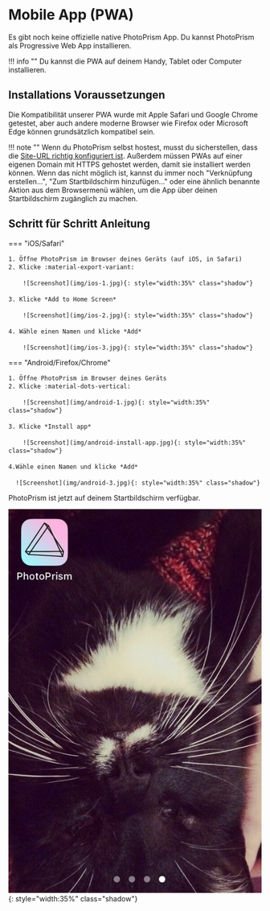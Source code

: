 # Mobile App (PWA) #

Es gibt noch keine offizielle native PhotoPrism App. Du kannst PhotoPrism als Progressive Web App installieren.

!!! info ""
    Du kannst die PWA auf deinem Handy, Tablet oder Computer installieren.

## Installations Voraussetzungen

Die Kompatibilität unserer PWA wurde mit Apple Safari und Google Chrome getestet, aber auch andere moderne Browser wie Firefox oder Microsoft Edge können grundsätzlich kompatibel sein.

!!! note ""
    Wenn du PhotoPrism selbst hostest, musst du sicherstellen, dass die [Site-URL richtig konfiguriert ist](https://docs.photoprism.app/getting-started/config-options/#site-information). Außerdem müssen PWAs auf einer eigenen Domain mit HTTPS gehostet werden, damit sie installiert werden können. Wenn das nicht möglich ist, kannst du immer noch "Verknüpfung erstellen...", "Zum Startbildschirm hinzufügen..." oder eine ähnlich benannte Aktion aus dem Browsermenü wählen, um die App über deinen Startbildschirm zugänglich zu machen.

## Schritt für Schritt Anleitung
=== "iOS/Safari"

    1. Öffne PhotoPrism im Browser deines Geräts (auf iOS, in Safari)
    2. Klicke :material-export-variant:

        ![Screenshot](img/ios-1.jpg){: style="width:35%" class="shadow"}

    3. Klicke *Add to Home Screen*

        ![Screenshot](img/ios-2.jpg){: style="width:35%" class="shadow"}

    4. Wähle einen Namen und klicke *Add*

        ![Screenshot](img/ios-3.jpg){: style="width:35%" class="shadow"}

=== "Android/Firefox/Chrome"

    1. Öffne PhotoPrism im Browser deines Geräts
    2. Klicke :material-dots-vertical:

        ![Screenshot](img/android-1.jpg){: style="width:35%" class="shadow"} 

    3. Klicke *Install app*

        ![Screenshot](img/android-install-app.jpg){: style="width:35%" class="shadow"}

    4.Wähle einen Namen und klicke *Add*

      ![Screenshot](img/android-3.jpg){: style="width:35%" class="shadow"}


PhotoPrism ist jetzt auf deinem Startbildschirm verfügbar.

![Screenshot](img/ios-4.jpg){: style="width:35%" class="shadow"}
